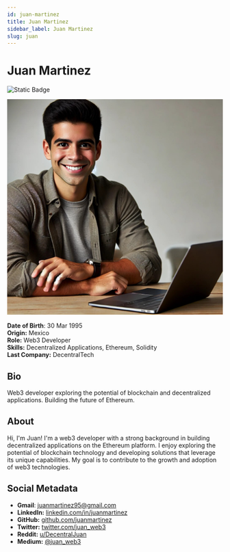 ```yaml
---
id: juan-martinez
title: Juan Martinez
sidebar_label: Juan Martinez
slug: juan
---
```


# Juan Martinez

![Static Badge](https://img.shields.io/badge/Not%20Ready-no?color=ff0000)

<img src="/img/juan-martinez.jpeg" class="avatar__photo avatar__photo--xl" />

**Date of Birth**: 30 Mar 1995  
**Origin:** Mexico  
**Role:** Web3 Developer  
**Skills:** Decentralized Applications, Ethereum, Solidity  
**Last Company:** DecentralTech

## Bio

Web3 developer exploring the potential of blockchain and decentralized applications. Building the future of Ethereum.

## About

Hi, I'm Juan! I'm a web3 developer with a strong background in building decentralized applications on the Ethereum platform. I enjoy exploring the potential of blockchain technology and developing solutions that leverage its unique capabilities. My goal is to contribute to the growth and adoption of web3 technologies.

## Social Metadata

- **Gmail**: juanmartinez95@gmail.com
- **LinkedIn:** [linkedin.com/in/juanmartinez](https://linkedin.com/in/juanmartinez)
- **GitHub:** [github.com/juanmartinez](https://github.com/juanmartinez)
- **Twitter:** [twitter.com/juan_web3](https://twitter.com/juan_web3)
- **Reddit:** [u/DecentralJuan](https://www.reddit.com/user/DecentralJuan)
- **Medium:** [@juan_web3](https://medium.com/@juan_web3)
